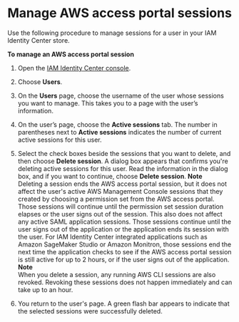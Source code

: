 # Manage AWS access portal sessions<a name="manage-user-session"></a>

Use the following procedure to manage sessions for a user in your IAM Identity Center store\. 

**To manage an AWS access portal session**

1. Open the [IAM Identity Center console](https://console.aws.amazon.com/singlesignon)\.

1. Choose **Users**\.

1. On the **Users** page, choose the username of the user whose sessions you want to manage\. This takes you to a page with the user’s information\.

1. On the user’s page, choose the **Active sessions** tab\. The number in parentheses next to **Active sessions** indicates the number of current active sessions for this user\.

1. Select the check boxes beside the sessions that you want to delete, and then choose **Delete session**\. A dialog box appears that confirms you're deleting active sessions for this user\. Read the information in the dialog box, and if you want to continue, choose **Delete session**\.
**Note**  
Deleting a session ends the AWS access portal session, but it does not affect the user's active AWS Management Console sessions that they created by choosing a permission set from the AWS access portal\. Those sessions will continue until the permission set session duration elapses or the user signs out of the session\. This also does not affect any active SAML application sessions\. Those sessions continue until the user signs out of the application or the application ends its session with the user\. For IAM Identity Center integrated applications such as Amazon SageMaker Studio or Amazon Monitron, those sessions end the next time the application checks to see if the AWS access portal session is still active for up to 2 hours, or if the user signs out of the application\.
**Note**  
When you delete a session, any running AWS CLI sessions are also revoked\. Revoking these sessions does not happen immediately and can take up to an hour\.

1. You return to the user's page\. A green flash bar appears to indicate that the selected sessions were successfully deleted\.